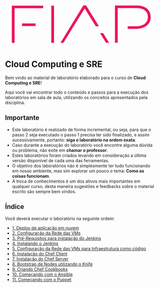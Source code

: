 ![fiap logo](/images/fiap_logo.jpg)

# Cloud Computing e SRE

Bem vindo ao material de laboratório elaborado para o curso de **Cloud Computing e SRE**!

Aqui você vai encontrar todo o conteúdo e passos para a execução dos laboratórios em sala de aula, utilizando os conceitos apresentados pela disciplina.

## Importante

* Este laboratório é realizado de forma incremental, ou seja, para que o passo 2 seja executado o passo 1 precisa ter sido finalizado, e assim sucessivamente, portanto: **siga o laboratório na ordem exata**.
* Caso durante a execução do laboratório você encontre alguma dúvida ou problema, não exite em **chamar o professor**.
* Estes laboratórios foram criados levando em consideração a última versão disponível de cada uma das ferramentas.
* O objetivo dos laboratórios não é simplesmente ter tudo funcionando em nosso ambiente, mas sim explorar um pouco o tema: **Como as coisas funcionam**.
* A troca de conhecimentos é um dos ativos mais importantes em qualquer curso, desta maneira sugestões e feedbacks sobre o material escrito são sempre bem vindos.

## Índice

Você deverá executar o laboratório na seguinte ordem:

* [1. Deploy de aplicação em nuvem ](/01-DeployAplicacao/)
* [2. Configuração da Rede das VMs](/02-ConfiguracaoRedeVirtualBox/)
* [3. Pré-Requisitos para instalação do Jenkins](/03-PreRequisitosJenkins/)
* [4. Instalando o Jenkins](/04-InstalandoJenkins/)
* [5. Configuração da Rede das VMs para Infraestrutura como código](/05-ConfiguracaoRedeVirtualBox/)
* [6. Instalação do Chef Client](/06-ChefClient/)
* [7. Instalação do Chef Server](/07-InstalacaoChefServer/)
* [8. Bootstrap de Nodes utilizando o Knife](/08-BootstrapUsandoKnife/)
* [9. Criando Chef Cookbooks](/09-CriandoCookbooks/)
* [10. Começando com o Ansible](/10-ComecandoComAnsible/)
* [11. Começando com o Puppet](/11-ComecandoComPuppet/)
